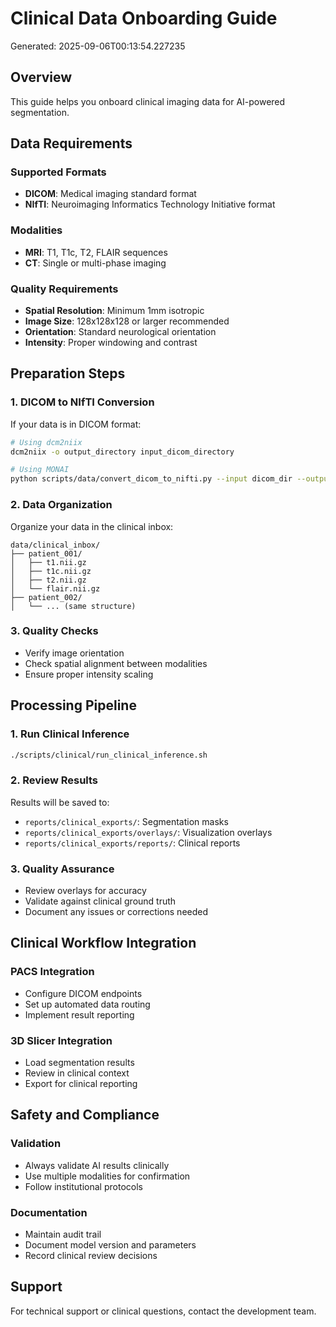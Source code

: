# Clinical Data Onboarding Guide

Generated: 2025-09-06T00:13:54.227235

## Overview

This guide helps you onboard clinical imaging data for AI-powered segmentation.

## Data Requirements

### Supported Formats
- **DICOM**: Medical imaging standard format
- **NIfTI**: Neuroimaging Informatics Technology Initiative format

### Modalities
- **MRI**: T1, T1c, T2, FLAIR sequences
- **CT**: Single or multi-phase imaging

### Quality Requirements
- **Spatial Resolution**: Minimum 1mm isotropic
- **Image Size**: 128x128x128 or larger recommended
- **Orientation**: Standard neurological orientation
- **Intensity**: Proper windowing and contrast

## Preparation Steps

### 1. DICOM to NIfTI Conversion
If your data is in DICOM format:
```bash
# Using dcm2niix
dcm2niix -o output_directory input_dicom_directory

# Using MONAI
python scripts/data/convert_dicom_to_nifti.py --input dicom_dir --output nifti_dir
```

### 2. Data Organization
Organize your data in the clinical inbox:
```
data/clinical_inbox/
├── patient_001/
│   ├── t1.nii.gz
│   ├── t1c.nii.gz
│   ├── t2.nii.gz
│   └── flair.nii.gz
├── patient_002/
│   └── ... (same structure)
```

### 3. Quality Checks
- Verify image orientation
- Check spatial alignment between modalities
- Ensure proper intensity scaling

## Processing Pipeline

### 1. Run Clinical Inference
```bash
./scripts/clinical/run_clinical_inference.sh
```

### 2. Review Results
Results will be saved to:
- `reports/clinical_exports/`: Segmentation masks
- `reports/clinical_exports/overlays/`: Visualization overlays
- `reports/clinical_exports/reports/`: Clinical reports

### 3. Quality Assurance
- Review overlays for accuracy
- Validate against clinical ground truth
- Document any issues or corrections needed

## Clinical Workflow Integration

### PACS Integration
- Configure DICOM endpoints
- Set up automated data routing
- Implement result reporting

### 3D Slicer Integration
- Load segmentation results
- Review in clinical context
- Export for clinical reporting

## Safety and Compliance

### Validation
- Always validate AI results clinically
- Use multiple modalities for confirmation
- Follow institutional protocols

### Documentation
- Maintain audit trail
- Document model version and parameters
- Record clinical review decisions

## Support

For technical support or clinical questions, contact the development team.
